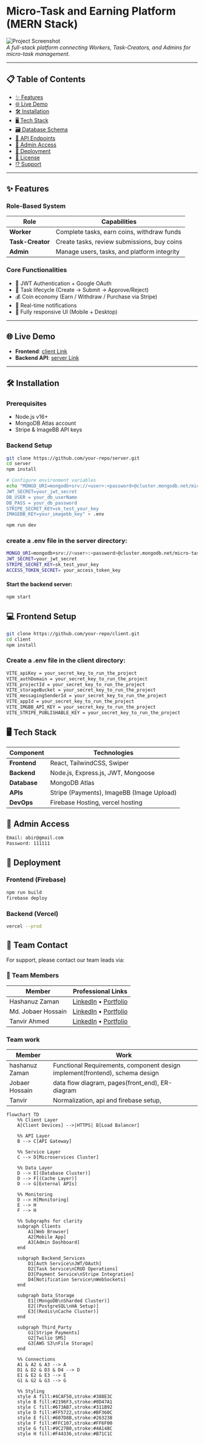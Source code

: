 # Micro-Task and Earning Platform (MERN Stack)

![Project Screenshot](https://i.imgur.com/J5q4T0j.png)  
_A full-stack platform connecting Workers, Task-Creators, and Admins for micro-task management._

---

## 📋 Table of Contents

- [✨ Features](#-features)
- [🌐 Live Demo](#-live-demo)
- [🛠️ Installation](#-installation)
- [🖥️ Tech Stack](#-tech-stack)
- [🗃️ Database Schema](#-database-schema)
- [🔌 API Endpoints](#-api-endpoints)
- [🔐 Admin Access](#-admin-access)
- [🚀 Deployment](#-deployment)
- [📜 License](#-license)
- [⁉️ Support](#-support)

---

## ✨ Features

### Role-Based System

| Role             | Capabilities                                |
| ---------------- | ------------------------------------------- |
| **Worker**       | Complete tasks, earn coins, withdraw funds  |
| **Task-Creator** | Create tasks, review submissions, buy coins |
| **Admin**        | Manage users, tasks, and platform integrity |

### Core Functionalities

- 🔐 JWT Authentication + Google OAuth
- 📝 Task lifecycle (Create → Submit → Approve/Reject)
- 💰 Coin economy (Earn / Withdraw / Purchase via Stripe)
- 🔔 Real-time notifications
- 📱 Fully responsive UI (Mobile + Desktop)

---

## 🌐 Live Demo

- **Frontend**: [client Link](https://work-managemnt.web.app/)
- **Backend API**: [server Link](https://task-management-himu005.vercel.app)

---

## 🛠️ Installation

### Prerequisites

- Node.js v16+
- MongoDB Atlas account
- Stripe & ImageBB API keys

### Backend Setup

```bash
git clone https://github.com/your-repo/server.git
cd server
npm install

# Configure environment variables
echo "MONGO_URI=mongodb+srv://<user>:<password>@cluster.mongodb.net/micro-task-db
JWT_SECRET=your_jwt_secret
DB_USER = your_db_userName
DB_PASS = your_db_password
STRIPE_SECRET_KEY=sk_test_your_key
IMAGEBB_KEY=your_imagebb_key" > .env

npm run dev
```

### create a .env file in the server directory:

```bash
MONGO_URI=mongodb+srv://<user>:<password>@cluster.mongodb.net/micro-task-db
JWT_SECRET=your_jwt_secret
STRIPE_SECRET_KEY=sk_test_your_key
ACCESS_TOKEN_SECRET= your_access_token_key
```

#### Start the backend server:

```bash
npm start
```

## 💻 Frontend Setup

```bash
git clone https://github.com/your-repo/client.git
cd client
npm install
```

### Create a .env file in the client directory:

```bash
VITE_apiKey = your_secret_key_to_run_the_project
VITE_authDomain = your_secret_key_to_run_the_project
VITE_projectId = your_secret_key_to_run_the_project
VITE_storageBucket = your_secret_key_to_run_the_project
VITE_messagingSenderId = your_secret_key_to_run_the_project
VITE_appId = your_secret_key_to_run_the_project
VITE_IMGBB_API_KEY = your_secret_key_to_run_the_project
VITE_STRIPE_PUBLISHABLE_KEY = your_secret_key_to_run_the_project
```

## 🖥️ Tech Stack

| Component    | Technologies                              |
| ------------ | ----------------------------------------- |
| **Frontend** | React, TailwindCSS, Swiper                |
| **Backend**  | Node.js, Express.js, JWT, Mongoose        |
| **Database** | MongoDB Atlas                             |
| **APIs**     | Stripe (Payments), ImageBB (Image Upload) |
| **DevOps**   | Firebase Hosting, vercel hosting          |

## 🔐 Admin Access

```bash
Email: abir@gmail.com
Password: 111111
```

## 🚀 Deployment

### Frontend (Firebase)

```bash
npm run build
firebase deploy
```

### Backend (Vercel)

```bash
vercel --prod
```

## 👥 Team Contact

For support, please contact our team leads via:

### 👥 Team Members

| Member             | Professional Links                                                                                                 |
| ------------------ | ------------------------------------------------------------------------------------------------------------------ |
| Hashanuz Zaman     | [LinkedIn](https://www.linkedin.com/in/hashanuz-zaman-himu/) • [Portfolio](https://himu005-portfolio.netlify.app/) |
| Md. Jobaer Hossain | [LinkedIn](https://www.linkedin.com/in/jobaer6767/) • [Portfolio](https://yourportfolio.link)                      |
| Tanvir Ahmed       | [LinkedIn](https://www.linkedin.com/in/yourprofile/) • [Portfolio](https://yourportfolio.link)                     |

### Team work

| Member         | Work                                                                         |
| -------------- | ---------------------------------------------------------------------------- |
| hashanuz Zaman | Functional Requirements, component design implement(frontend), schema design |
| Jobaer Hossain | data flow diagram, pages(front_end), ER-diagram                              |
| Tanvir         | Normalization, api and firebase setup,                                       |

```mermaid
flowchart TD
    %% Client Layer
    A[Client Devices] -->|HTTPS| B[Load Balancer]

    %% API Layer
    B --> C[API Gateway]

    %% Service Layer
    C --> D[Microservices Cluster]

    %% Data Layer
    D --> E[(Database Cluster)]
    D --> F[(Cache Layer)]
    D --> G[External APIs]

    %% Monitoring
    D --> H[Monitoring]
    E --> H
    F --> H

    %% Subgraphs for clarity
    subgraph Clients
        A1[Web Browser]
        A2[Mobile App]
        A3[Admin Dashboard]
    end

    subgraph Backend_Services
        D1[Auth Service\nJWT/OAuth]
        D2[Task Service\nCRUD Operations]
        D3[Payment Service\nStripe Integration]
        D4[Notification Service\nWebSockets]
    end

    subgraph Data_Storage
        E1[(MongoDB\nSharded Cluster)]
        E2[(PostgreSQL\nHA Setup)]
        E3[(Redis\nCache Cluster)]
    end

    subgraph Third_Party
        G1[Stripe Payments]
        G2[Twilio SMS]
        G3[AWS S3\nFile Storage]
    end

    %% Connections
    A1 & A2 & A3 --> A
    D1 & D2 & D3 & D4 --> D
    E1 & E2 & E3 --> E
    G1 & G2 & G3 --> G

    %% Styling
    style A fill:#4CAF50,stroke:#388E3C
    style B fill:#2196F3,stroke:#0D47A1
    style C fill:#673AB7,stroke:#311B92
    style D fill:#FF5722,stroke:#BF360C
    style E fill:#607D8B,stroke:#263238
    style F fill:#FFC107,stroke:#FF6F00
    style G fill:#9C27B0,stroke:#4A148C
    style H fill:#F44336,stroke:#B71C1C
```
